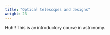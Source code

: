 ```yaml
---
title: "Optical telescopes and designs"
weight: 23
---
```


Huh!! This is an introductory course in astronomy.

